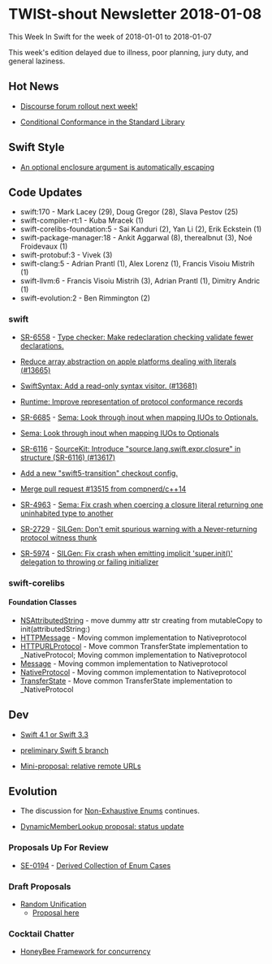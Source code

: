 # TWISt-shout Newsletter 2018-01-08
This Week In Swift for the week of 2018-01-01 to 2018-01-07

This week's edition delayed due to illness, poor planning, jury duty, and general laziness.

## Hot News
* [Discourse forum rollout next week!](https://lists.swift.org/pipermail/swift-dev/Week-of-Mon-20180108/006408.html)

* [Conditional Conformance in the Standard Library](https://swift.org/blog/conditional-conformance/)

## Swift Style
* [An optional enclosure argument is automatically escaping](https://lists.swift.org/pipermail/swift-users/Week-of-Mon-20180101/006833.html)

## Code Updates
* swift:170 - Mark Lacey (29), Doug Gregor (28), Slava Pestov (25)
* swift-compiler-rt:1 - Kuba Mracek (1)
* swift-corelibs-foundation:5 - Sai Kanduri (2), Yan Li (2), Erik Eckstein (1)
* swift-package-manager:18 - Ankit Aggarwal (8), therealbnut (3), Noé Froidevaux (1)
* swift-protobuf:3 - Vivek (3)
* swift-clang:5 - Adrian Prantl (1), Alex Lorenz (1), Francis Visoiu Mistrih (1)
* swift-llvm:6 - Francis Visoiu Mistrih (3), Adrian Prantl (1), Dimitry Andric (1)
* swift-evolution:2 - Ben Rimmington (2)

### swift
* [SR-6558](https://bugs.swift.org/browse/SR-6558) - [Type checker: Make redeclaration checking validate fewer declarations.](https://github.com/apple/swift/commit/8b58b0dbb4d763f6c07a696566c36dc38ac7fa5c)
  
* [Reduce array abstraction on apple platforms dealing with literals (#13665)](https://github.com/apple/swift/commit/415cd50ba21ceb08dbae4cabdde9035e89f59be1)

* [SwiftSyntax: Add a read-only syntax visitor. (#13681)](https://github.com/apple/swift/commit/d41eedcbf635de27a0b67efe873119b23d20b206)

* [Runtime: Improve representation of protocol conformance records](https://github.com/apple/swift/pull/13685)

* [SR-6685](https://bugs.swift.org/browse/SR-6685) - [Sema: Look through inout when mapping IUOs to Optionals.](https://github.com/apple/swift/commit/314d705f417b357d03c99e9153cf819d13df595e)

* [Sema: Look through inout when mapping IUOs to Optionals](https://github.com/apple/swift/pull/13680)

* [SR-6116](https://bugs.swift.org/browse/SR-6116) - [SourceKit: Introduce "source.lang.swift.expr.closure" in structure (SR-6116) (#13617)](https://github.com/apple/swift/commit/b6ecf9c6d4dbe610c1c38177f4e2be275183daca)

* [Add a new "swift5-transition" checkout config.](https://github.com/apple/swift/commit/67a0926f7c96f0f35c5bb074564e217dc2c77fd1)

* [Merge pull request #13515 from compnerd/c++14](https://github.com/apple/swift/commit/beed7f452dade3f471d9b04a1ac0f60384e792ec)

* [SR-4963](https://bugs.swift.org/browse/SR-4963) - [Sema: Fix crash when coercing a closure literal returning one uninhabited type to another](https://github.com/apple/swift/commit/fbab72bd8176d5179c0e4fb6208681c98b25d561)

* [SR-2729](https://bugs.swift.org/browse/SR-2729) - [SILGen: Don't emit spurious warning with a Never-returning protocol witness thunk](https://github.com/apple/swift/commit/dde7917a0f8df9ebbeff207cf5b53acd11122843)

* [SR-5974](https://bugs.swift.org/browse/SR-5974) - [SILGen: Fix crash when emitting implicit 'super.init()' delegation to throwing or failing initializer](https://github.com/apple/swift/commit/8b4dfd812aee0e42039c938c7300cc20b1e77ada)

### swift-corelibs
#### Foundation Classes
* [NSAttributedString](https://github.com/apple/swift-corelibs-foundation/commits/master/Foundation/NSAttributedString.swift) - move dummy attr str creating from mutableCopy to init(attributedString:)
* [HTTPMessage](https://github.com/apple/swift-corelibs-foundation/commits/master/Foundation/URLSession/http/HTTPMessage.swift) - Moving common implementation to Nativeprotocol
* [HTTPURLProtocol](https://github.com/apple/swift-corelibs-foundation/commits/master/Foundation/URLSession/http/HTTPURLProtocol.swift) - Move common TransferState implementation to _NativeProtocol; Moving common implementation to Nativeprotocol
* [Message](https://github.com/apple/swift-corelibs-foundation/commits/master/Foundation/URLSession/Message.swift) - Moving common implementation to Nativeprotocol
* [NativeProtocol](https://github.com/apple/swift-corelibs-foundation/commits/master/Foundation/URLSession/NativeProtocol.swift) - Moving common implementation to Nativeprotocol
* [TransferState](https://github.com/apple/swift-corelibs-foundation/commits/master/Foundation/URLSession/TransferState.swift) - Move common TransferState implementation to _NativeProtocol

## Dev
* [Swift 4.1 or Swift 3.3](https://lists.swift.org/pipermail/swift-build-dev/Week-of-Mon-20180101/001122.html)

* [preliminary Swift 5 branch](https://lists.swift.org/pipermail/swift-dev/Week-of-Mon-20180101/006360.html)

* [Mini-proposal: relative remote URLs](https://lists.swift.org/pipermail/swift-build-dev/Week-of-Mon-20180101/001120.html)

## Evolution
* The discussion for [Non-Exhaustive Enums](https://lists.swift.org/pipermail/swift-evolution/Week-of-Mon-20180101/thread.html) continues.

* [DynamicMemberLookup proposal: status update](https://lists.swift.org/pipermail/swift-evolution/Week-of-Mon-20180101/042522.html)

### Proposals Up For Review
* [SE-0194](https://github.com/apple/swift-evolution/blob/master/proposals/0194-derived-collection-of-enum-cases.md) - [Derived Collection of	Enum Cases](https://lists.swift.org/pipermail/swift-evolution-announce/2018-January/000419.html)
  
### Draft Proposals
* [Random Unification](https://lists.swift.org/pipermail/swift-evolution/Week-of-Mon-20180101/042450.html)
  * [Proposal here](https://github.com/Azoy/swift-evolution/blob/3c3c75be3def71ba4be1834702f17d3efec57972/proposals/nnnn-random-unification.md)

### Cocktail Chatter
* [HoneyBee Framework for concurrency](https://lists.swift.org/pipermail/swift-evolution/Week-of-Mon-20180101/042571.html)
